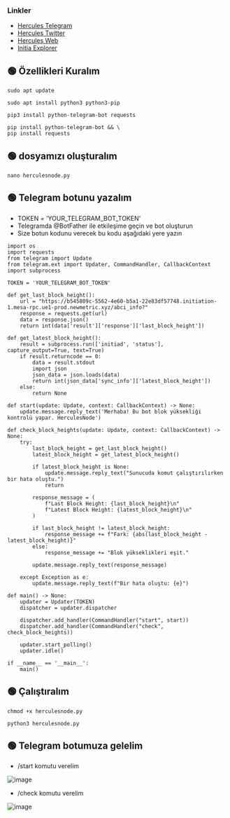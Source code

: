 ### Linkler
 * [Hercules Telegram](https://t.me/HerculesNode)
 * [Hercules Twitter](https://twitter.com/Herculesnode)
 * [Hercules Web](https://herculesnode.xyz)
 * [Initia Explorer](https://explorer.herculesnode.xyz/0G-Testnet/staking)


## 🟢 Özellikleri Kuralım

```shell
sudo apt update
```
```shell
sudo apt install python3 python3-pip
```
```shell
pip3 install python-telegram-bot requests
```

```shell
pip install python-telegram-bot && \
pip install requests
```

## 🟢 dosyamızı oluşturalım

```shell
nano herculesnode.py
```

## 🟢 Telegram botunu yazalım

- TOKEN = 'YOUR_TELEGRAM_BOT_TOKEN'  
- Telegramda @BotFather ile etkileşime geçin ve bot oluşturun 
- Size botun kodunu verecek bu kodu aşağıdaki yere yazın

```shell
import os
import requests
from telegram import Update
from telegram.ext import Updater, CommandHandler, CallbackContext
import subprocess

TOKEN = 'YOUR_TELEGRAM_BOT_TOKEN'

def get_last_block_height():
    url = "https://b545809c-5562-4e60-b5a1-22e83df57748.initiation-1.mesa-rpc.ue1-prod.newmetric.xyz/abci_info?"
    response = requests.get(url)
    data = response.json()
    return int(data['result']['response']['last_block_height'])

def get_latest_block_height():
    result = subprocess.run(['initiad', 'status'], capture_output=True, text=True)
    if result.returncode == 0:
        data = result.stdout
        import json
        json_data = json.loads(data)
        return int(json_data['sync_info']['latest_block_height'])
    else:
        return None

def start(update: Update, context: CallbackContext) -> None:
    update.message.reply_text('Merhaba! Bu bot blok yüksekliği kontrolü yapar. HerculesNode')

def check_block_heights(update: Update, context: CallbackContext) -> None:
    try:
        last_block_height = get_last_block_height()
        latest_block_height = get_latest_block_height()

        if latest_block_height is None:
            update.message.reply_text("Sunucuda komut çalıştırılırken bir hata oluştu.")
            return

        response_message = (
            f"Last Block Height: {last_block_height}\n"
            f"Latest Block Height: {latest_block_height}\n"
        )

        if last_block_height != latest_block_height:
            response_message += f"Fark: {abs(last_block_height - latest_block_height)}"
        else:
            response_message += "Blok yükseklikleri eşit."

        update.message.reply_text(response_message)

    except Exception as e:
        update.message.reply_text(f"Bir hata oluştu: {e}")

def main() -> None:
    updater = Updater(TOKEN)
    dispatcher = updater.dispatcher

    dispatcher.add_handler(CommandHandler("start", start))
    dispatcher.add_handler(CommandHandler("check", check_block_heights))

    updater.start_polling()
    updater.idle()

if __name__ == '__main__':
    main()

```

## 🟢 Çalıştıralım

```shell
chmod +x herculesnode.py
```

```shell
python3 herculesnode.py
```


## 🟢 Telegram botumuza gelelim

- /start komutu verelim

![image](https://github.com/HerculesNode/Testnet-Rehber/assets/101635385/87c554ca-7855-497a-ba76-59f5700e1a75)


- /check komutu verelim

![image](https://github.com/HerculesNode/Testnet-Rehber/assets/101635385/678226bb-1f46-4744-ae71-783745d25bbd)
